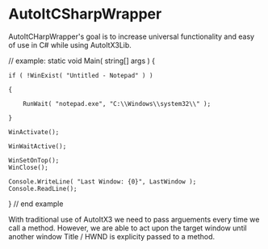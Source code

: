 # AutoItCSharpWrapper

AutoItCHarpWrapper's goal is to increase universal functionality and easy of use in C# while using AutoItX3Lib. 

// example:
static void Main( string[] args )
{
    
	if ( !WinExist( "Untitled - Notepad" ) )
    
	{
        
		RunWait( "notepad.exe", "C:\\Windows\\system32\\" );
    
	}
   
	WinActivate();

	WinWaitActive();

	WinSetOnTop();
	WinClose();
	
	Console.WriteLine( "Last Window: {0}", LastWindow );
	Console.ReadLine();

}
// end example

With traditional use of AutoItX3 we need to pass arguements every time we call a method.
However, we are able to act upon the target window until another window Title / HWND is explicity passed to a method.
